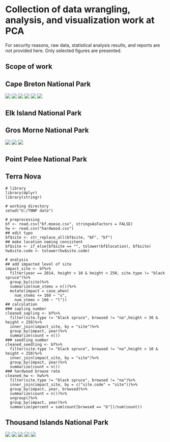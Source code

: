 # Collection of data wrangling, analysis, and visualization work at PCA
For security reasons, raw data, statistical analysis results, and reports are not provided here.
Only selected figures are presented.
## Scope of work

## Cape Breton National Park
![](https://github.com/RickWeng/pca-collection/blob/master/cbhnp/figures/browse-CI.png)
![](https://github.com/RickWeng/pca-collection/blob/master/cbhnp/figures/histogram-browse.png)
![](https://github.com/RickWeng/pca-collection/blob/master/cbhnp/figures/growth-WS.png)
![](https://github.com/RickWeng/pca-collection/blob/master/cbhnp/figures/Box-difference-WS.png)
![](https://github.com/RickWeng/pca-collection/blob/master/cbhnp/figures/difference-WS.png)
![](https://github.com/RickWeng/pca-collection/blob/master/cbhnp/figures/survival-species.png)
## Elk Island National Park

## Gros Morne National Park
![](https://github.com/RickWeng/pca-collection/blob/master/gmnp/figures/gmnp-moosepop.png)
![](https://github.com/RickWeng/pca-collection/blob/master/gmnp/figures/gmnp-woody-browse.png)
![](https://github.com/RickWeng/pca-collection/blob/master/gmnp/figures/gmnp-woody-growth.png)
## Point Pelee National Park

## Terra Nova
```
# library
library(dplyr)
library(stringr)

# working directory
setwd("U:/TNNP data")

# preprocessing
bf <- read.csv("bf.moose.csv", stringsAsFactors = FALSE)
hw <- read.csv("hardwood.csv")
## edit typo
bf$site <- str_replace_all(bf$site, "bF", "bf")
## make location naming consistent
bf$site <- if_else(bf$site == "", tolower(bf$location), bf$site)
hw$site.code <- tolower(hw$site.code)

# analysis
## add impacted level of site
impact_site <- bf%>%
  filter(year == 2014, height > 10 & height < 250, site.type != "black spruce")%>%
  group_by(site)%>%
  summarize(num_stems = n())%>%
  mutate(impact = case_when(
    num_stems <= 160 ~ "s",
    num_stems > 160 ~ "l"))
## calculation
### sapling number
cleaned_sapling <- bf%>%
  filter(site.type != "black spruce", browsed != "na",height > 30 & height < 250)%>%
  inner_join(impact_site, by = "site")%>%
  group_by(impact, year)%>%
  summarize(count = n())
### seedling number
cleaned_seedling <- bf%>%
  filter(site.type != "black spruce", browsed != "na",height > 10 & height < 250)%>%
  inner_join(impact_site, by = "site")%>%
  group_by(impact, year)%>%
  summarize(count = n())
### hardwood browse rate
cleaned_hw <- hw%>%
  filter(site.type != "black spruce", browsed != "na")%>%
  inner_join(impact_site, by = c("site.code" = "site"))%>%
  group_by(impact, year, browsed)%>%
  summarize(count = n())%>%
  ungroup()%>%
  group_by(impact, year)%>%
  summarize(percent = sum(count[browsed == "b"])/sum(count))
```
## Thousand Islands National Park
![](https://github.com/RickWeng/pca-collection/blob/master/tinp/figures/tinp-spring-sum.png)
![](https://github.com/RickWeng/pca-collection/blob/master/tinp/figures/tinp-spring-prop.png)
![](https://github.com/RickWeng/pca-collection/blob/master/tinp/figures/tinp-sw-seedling.png)
![](https://github.com/RickWeng/pca-collection/blob/master/tinp/figures/tinp-dba-sp.png)
![](https://github.com/RickWeng/pca-collection/blob/master/tinp/figures/tinp-dbb-sp.png)
